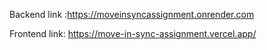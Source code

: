 Backend link :https://moveinsyncassignment.onrender.com







Frontend link: https://move-in-sync-assignment.vercel.app/
